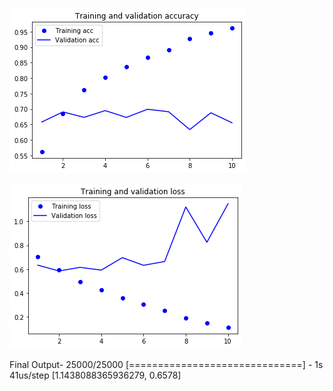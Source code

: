 ![Traiing & Validation Accuracy](https://github.com/reply2vikas/Project-1/blob/master/EVA_Phase_2Session_1/download.png)

![Traiing & Validation Loss](https://github.com/reply2vikas/Project-1/blob/master/EVA_Phase_2Session_1/download%20(1).png)

Final Output-
25000/25000 [==============================] - 1s 41us/step
[1.1438088365936279, 0.6578]

